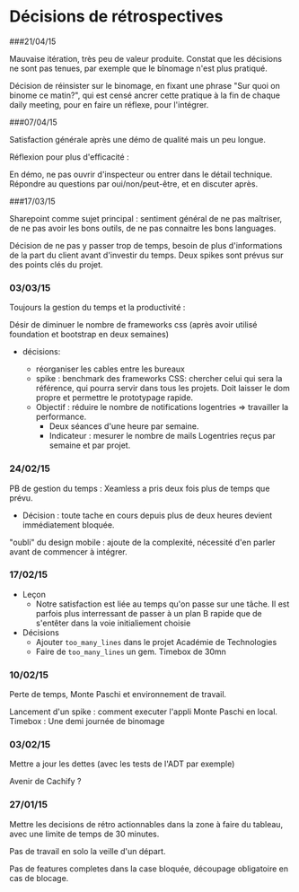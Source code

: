 # Décisions de rétrospectives

###21/04/15

Mauvaise itération, très peu de valeur produite. Constat que les décisions ne sont pas tenues, par exemple que le bînomage n'est plus pratiqué. 

Décision de réinsister sur le binomage, en fixant une phrase "Sur quoi on binome ce matin?", qui est censé ancrer cette pratique à la fin de chaque daily meeting, pour en faire un réflexe, pour l'intégrer.

###07/04/15

Satisfaction générale après une démo de qualité mais un peu longue.

Réflexion pour plus d'efficacité :

   En démo, ne pas ouvrir d'inspecteur ou entrer dans le détail technique. Répondre au questions par oui/non/peut-être, et en discuter après. 

###17/03/15

Sharepoint comme sujet principal : sentiment général de ne pas maîtriser, de ne pas avoir les bons outils, de ne pas connaitre les bons languages. 

Décision de ne pas y passer trop de temps, besoin de plus d'informations de la part du client avant d'investir du temps. Deux spikes sont prévus sur des points clés du projet.


### 03/03/15

Toujours la gestion du temps et la productivité : 

Désir de diminuer le nombre de frameworks css (après avoir utilisé foundation et bootstrap en deux semaines)

* décisions:

  - réorganiser les cables entre les bureaux
  - spike : benchmark des frameworks CSS: chercher celui qui sera la référence, qui pourra servir dans tous les projets. Doit laisser le dom propre et permettre le prototypage rapide.
  - Objectif : réduire le nombre de notifications logentries => travailler la performance. 
      - Deux séances d'une heure par semaine.
      - Indicateur : mesurer le nombre de mails Logentries reçus par semaine et par projet. 

### 24/02/15

PB de gestion du temps : Xeamless a pris deux fois plus de temps que prévu.

* Décision : toute tache en cours depuis plus de deux heures devient immédiatement bloquée.

"oubli" du design mobile : ajoute de la complexité, nécessité d'en parler avant de commencer à intégrer.

### 17/02/15

* Leçon
  * Notre satisfaction est liée au temps qu'on passe sur une tâche. Il est parfois plus interressant de passer à un plan B rapide que de s'entêter dans la voie initialiement choisie
* Décisions 
  * Ajouter `too_many_lines` dans le projet Académie de Technologies
  * Faire de `too_many_lines` un gem. Timebox de 30mn

### 10/02/15

Perte de temps, Monte Paschi et environnement de travail.

Lancement d'un spike : comment executer l'appli Monte Paschi en local.
Timebox : Une demi journée de binomage

### 03/02/15

Mettre a jour les dettes (avec les tests de l'ADT par exemple)

Avenir de Cachify ?

### 27/01/15

Mettre les decisions de rétro actionnables dans la zone à faire du tableau, avec une limite de temps de 30 minutes.

Pas de travail en solo la veille d'un départ.

Pas de features completes dans la case bloquée, découpage obligatoire en cas de blocage.


